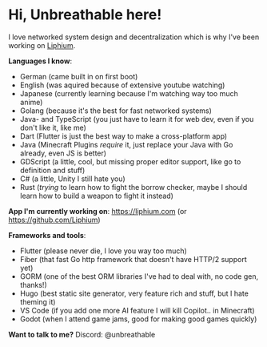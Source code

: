# Hi, Unbreathable here!
I love networked system design and decentralization which is why I've been working on [Liphium](https://liphium.com).

**Languages I know**: 
- German (came built in on first boot)
- English (was aquired because of extensive youtube watching)
- Japanese (currently learning because I'm watching way too much anime)
- Golang (because it's the best for fast networked systems)
- Java- and TypeScript (you just have to learn it for web dev, even if you don't like it, like me)
- Dart (Flutter is just the best way to make a cross-platform app)
- Java (Minecraft Plugins *require* it, just replace your Java with Go already, even JS is better)
- GDScript (a little, cool, but missing proper editor support, like go to definition and stuff)
- C# (a little, Unity I still hate you)
- Rust (*trying* to learn how to fight the borrow checker, maybe I should learn how to build a weapon to fight it instead)

**App I'm currently working on**: https://liphium.com (or https://github.com/Liphium)

**Frameworks and tools**: 
- Flutter (please never die, I love you way too much)
- Fiber (that fast Go http framework that doesn't have HTTP/2 support yet)
- GORM (one of the best ORM libraries I've had to deal with, no code gen, thanks!)
- Hugo (best static site generator, very feature rich and stuff, but I hate theming it)
- VS Code (if you add one more AI feature I will kill Copilot.. in Minecraft)
- Godot (when I attend game jams, good for making good games quickly)

**Want to talk to me?** Discord: @unbreathable
